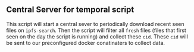 ## Central Server for temporal script
This script will start a central sever to periodically download recent seen files on `ipfs-search`.
Then the script will filter all `fresh` files (files that first seen on the day the script is running) and collect these `cid`.
These `cid` will be sent to our preconfigured docker conatinaters to collect data.

